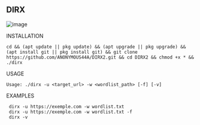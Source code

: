## DIRX

![image](https://github.com/RAPS-LAUNCHER/DIRX/assets/142556460/09f5a5b4-731a-4923-9a7d-66c3de417895)

INSTALLATION  
```
cd && (apt update || pkg update) && (apt upgrade || pkg upgrade) && (apt install git || pkg install git) && git clone https://github.com/ANONYMOUS44A/DIRX2.git && cd DIRX2 && chmod +x * && ./dirx
```

USAGE
```
Usage: ./dirx -u <target_url> -w <wordlist_path> [-f] [-v]
```

EXAMPLES
```
 dirx -u https://exemple.com -w wordlist.txt
 dirx -u https://exemple.com -w wordlist.txt -f
 dirx -v
```
